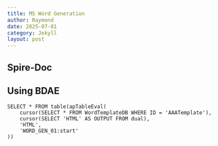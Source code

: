 ```yaml
---
title: MS Word Generation
author: Raymond
date: 2025-07-01
category: Jekyll
layout: post
---
```


## Spire-Doc


## Using BDAE

```
SELECT * FROM table(apTableEval(
    cursor(SELECT * FROM WordTemplateDB WHERE ID = 'AAATemplate'),
    cursor(SELECT 'HTML' AS OUTPUT FROM dual),
    'HTML',
    'WORD_GEN_01:start'
))
```